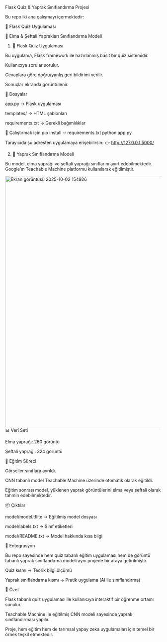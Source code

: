 Flask Quiz & Yaprak Sınıflandırma Projesi

Bu repo iki ana çalışmayı içermektedir:

🎯 Flask Quiz Uygulaması

🌿 Elma & Şeftali Yaprakları Sınıflandırma Modeli

1. 🎯 Flask Quiz Uygulaması

Bu uygulama, Flask framework ile hazırlanmış basit bir quiz sistemidir.

Kullanıcıya sorular sorulur.

Cevaplara göre doğru/yanlış geri bildirimi verilir.

Sonuçlar ekranda görüntülenir.

📂 Dosyalar

app.py → Flask uygulaması

templates/ → HTML şablonları

requirements.txt → Gerekli bağımlılıklar

🚀 Çalıştırmak için
pip install -r requirements.txt
python app.py


Tarayıcıda şu adresten uygulamaya erişebilirsin:
👉 http://127.0.0.1:5000/

2. 🌿 Yaprak Sınıflandırma Modeli

Bu model, elma yaprağı ve şeftali yaprağı sınıflarını ayırt edebilmektedir.
Google’ın Teachable Machine
 platformu kullanılarak eğitilmiştir.

<img width="1812" height="807" alt="Ekran görüntüsü 2025-10-02 154926" src="https://github.com/user-attachments/assets/dfd94f46-1c91-4f73-aa9a-75e7971a77a8" />
📊 Veri Seti

Elma yaprağı: 260 görüntü

Şeftali yaprağı: 324 görüntü

🧠 Eğitim Süreci

Görseller sınıflara ayrıldı.

CNN tabanlı model Teachable Machine üzerinde otomatik olarak eğitildi.

Eğitim sonrası model, yüklenen yaprak görüntülerini elma veya şeftali olarak tahmin edebilmektedir.

📦 Çıktılar

model/model.tflite → Eğitilmiş model dosyası

model/labels.txt → Sınıf etiketleri

model/README.txt → Model hakkında kısa bilgi

🔗 Entegrasyon

Bu repo sayesinde hem quiz tabanlı eğitim uygulaması hem de görüntü tabanlı yaprak sınıflandırma modeli aynı projede bir araya getirilmiştir.

Quiz kısmı → Teorik bilgi ölçümü

Yaprak sınıflandırma kısmı → Pratik uygulama (AI ile sınıflandırma)

📌 Özet

Flask tabanlı quiz uygulaması ile kullanıcıya interaktif bir öğrenme ortamı sunulur.

Teachable Machine ile eğitilmiş CNN modeli sayesinde yaprak sınıflandırması yapılır.

Proje, hem eğitim hem de tarımsal yapay zeka uygulamaları için temel bir örnek teşkil etmektedir.

